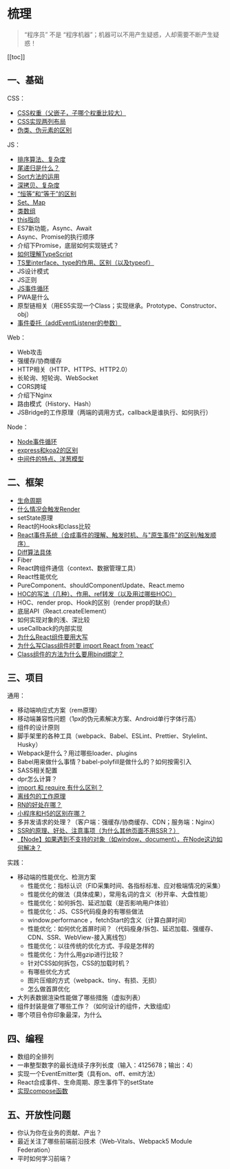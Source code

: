 # 梳理
> “程序员” 不是 “程序机器”；机器可以不用产生疑惑，人却需要不断产生疑惑！

[[toc]]

## 一、基础
CSS：
 - [CSS权重（父嵌子，子哪个权重比较大）](/skill/css/other/#css%E9%80%89%E6%8B%A9%E5%99%A8%E6%9D%83%E9%87%8D)
 - [CSS实现两列布局](/skill/css/layout/#%E5%B8%B8%E8%A7%81%E5%B8%83%E5%B1%80%E6%96%B9%E6%A1%88)
 - [伪类、伪元素的区别](/skill/css/other/#%E4%BC%AA%E7%B1%BB%E3%80%81%E4%BC%AA%E5%85%83%E7%B4%A0)

JS：
 - [排序算法、复杂度](/skill/algorithm/sort/)
 - [尾递归是什么？](/skill/js/other/#%E5%B0%BE%E9%80%92%E5%BD%92)
 - [Sort方法的运用](/skill/js/sort/#%E5%90%84%E6%B5%8F%E8%A7%88%E5%99%A8%E7%9A%84%E7%AE%97%E6%B3%95%E5%AE%9E%E7%8E%B0)
 - [深拷贝、复杂度](/skill/js/other/#%E6%B7%B1%E6%8B%B7%E8%B4%9D)
 - [“恒等”和“等于”的区别](/skill/js/other/#%E5%92%8C-%E7%9A%84%E5%8C%BA%E5%88%AB)
 - [Set、Map](http://heshiyu1996.github.io/blog/skill/js/other/#es6%E6%96%B0%E6%95%B0%E6%8D%AE%E7%BB%93%E6%9E%84set%E3%80%81map)
 - [类数组](http://heshiyu1996.github.io/blog/skill/js/other/#%E7%B1%BB%E6%95%B0%E7%BB%84%E5%AF%B9%E8%B1%A1%E3%80%81%E5%8F%AF%E9%81%8D%E5%8E%86%E5%AF%B9%E8%B1%A1)
 - [this指向](/skill/js/other/#this%E7%9A%84%E6%8C%87%E5%90%91)
 - ES7新功能，Async、Await
 - Async、Promise的执行顺序
 - 介绍下Promise，底层如何实现链式？
 - [如何理解TypeScript](/skill/js/typescript/#%E5%A6%82%E4%BD%95%E7%90%86%E8%A7%A3typescript)
 - [TS里interface、type的作用、区别（以及typeof）](/skill/js/typescript/#type%E4%B8%8Einterface)
 - JS设计模式
 - JS正则
 - [JS事件循环](/skill/js/event-loop/#%E4%BA%8B%E4%BB%B6%E5%BE%AA%E7%8E%AF-eventloop)
 - PWA是什么
 - 原型链相关（用ES5实现一个Class；实现继承。Prototype、Constructor、obj）
 - [事件委托（addEventListener的参数）](/skill/js/other/#%E4%BA%8B%E4%BB%B6%E5%A7%94%E6%89%98)

Web：
 - Web攻击
 - 强缓存/协商缓存
 - HTTP相关（HTTP、HTTPS、HTTP2.0）
 - 长轮询、短轮询、WebSocket
 - CORS跨域
 - 介绍下Nginx
 - 路由模式（History、Hash）
 - JSBridge的工作原理（两端的调用方式，callback是谁执行、如何执行）

Node：
 - [Node事件循环](/skill/js/event-loop/#node%E4%BA%8B%E4%BB%B6%E5%BE%AA%E7%8E%AF)
 - [express和koa2的区别](/skill/nodejs/koa/#koa2%E7%9A%84%E4%BC%98%E7%82%B9)
 - [中间件的特点、洋葱模型](/skill/nodejs/koa/#koa2%E7%9A%84%E4%B8%AD%E9%97%B4%E4%BB%B6)

## 二、框架
 - [生命周期](/blog/skill/react/life-cycle)
 - [什么情况会触发Render](/blog/skill/react/basic/#触发render的方式)
 - setState原理
 - React的Hooks和class比较
 - [React事件系统（合成事件的理解、触发时机、与"原生事件"的区别/触发顺序）](/blog/skill/react/events)
 - [Diff算法具体](/blog/skill/web/diff)
 - Fiber
 - React跨组件通信（context、数据管理工具）
 - React性能优化
 - PureComponent、shouldComponentUpdate、React.memo
 - [HOC的写法（几种）、作用、ref转发（以及用过哪些HOC）](/skill/react/react-composition)
 - HOC、render prop、Hook的区别（render prop的缺点）
 - 底层API（React.createElement）
 - 如何实现对象的浅、深比较
 - useCallback的内部实现
 - [为什么React组件要用大写](/blog/skill/react/basic/#react-createelement)
 - [为什么写Class组件时要 import React from ‘react’](/blog/skill/react/basic/#react-createelement)
 - [Class组件的方法为什么要用bind绑定？](/blog/skill/react/basic/#为什么react组件的方法需要bind)

## 三、项目
通用：
 - 移动端响应式方案（rem原理）
 - 移动端兼容性问题（1px的伪元素解决方案、Android单行字体行高）
 - 组件的设计原则
 - 脚手架里的各种工具（webpack、Babel、ESLint、Prettier、Stylelint、Husky）
 - Webpack是什么？用过哪些loader、plugins
 - Babel用来做什么事情？babel-polyfill是做什么的？如何按需引入
 - SASS相关配置
 - dpr怎么计算？
 - [import 和 require 有什么区别？](/skill/js/modular/#commonjs%E5%92%8Ces6-module%E7%9A%84%E5%8C%BA%E5%88%AB)
 - [离线包的工作原理](/blog/skill/web/h5-webcache/)
 - [RN的好处在哪？](/blog/business/practice/rn/#rn的优点)
 - [小程序和H5的区别在哪？](/blog/skill/web/mini-program)
 - 多并发请求的处理？（客户端：强缓存/协商缓存、CDN；服务端：Nginx）
 - [SSR的原理、好处、注意事项（为什么其他页面不用SSR？）](/blog/skill/react/react-ssr)
 - [【Node】如果遇到不支持的对象（如window、document），在Node这边如何解决？](/blog/skill/react/react-ssr/#node无法访问window对象)

实践：
 - 移动端的性能优化、检测方案
    - 性能优化：指标认识（FID采集时间、各指标标准、应对极端情况的采集）
    - 性能优化的做法（具体成果），常用名词的含义（秒开率、大盘性能）
    - 性能优化：如何拆包、延迟加载（是否影响用户体验）
    - 性能优化：JS、CSS代码瘦身的有哪些做法
    - window.performance ，fetchStart的含义（计算白屏时间）
    - 性能优化：如何优化首屏时间？（代码瘦身/拆包、延迟加载、强缓存、CDN、SSR、WebView-接入离线包）
    - 性能优化：以往传统的优化方式、手段是怎样的
    - 性能优化：为什么用gzip进行比较？
    - 针对CSS如何拆包，CSS的加载时机？
    - 有哪些优化方式
    - 图片压缩的方式（webpack、tiny、有损、无损）
    - 怎么做首屏优化
 - 大列表数据渲染性能做了哪些措施（虚拟列表）
 - 组件封装是做了哪些工作？（如何设计的组件，大致组成）
 - 哪个项目令你印象最深，为什么


## 四、编程
 - 数组的全排列
 - 一串整型数字的最长连续子序列长度（输入：4125678；输出：4）
 - 实现一个EventEmitter类（具有on、off、emit方法）
 - React合成事件、生命周期、原生事件下的setState
 - [实现compose函数](/skill/algorithm/compose/)


## 五、开放性问题
 - 你认为你在业务的贡献、产出？
 - 最近关注了哪些前端前沿技术（Web-Vitals、Webpack5 Module Federation）
 - 平时如何学习前端？


